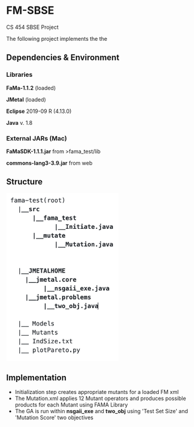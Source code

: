 # FM-SBSE
CS 454 SBSE Project

The following project implements the the

## Dependencies  & Environment
### Libraries
__FaMa-1.1.2__ (loaded)

__JMetal__ (loaded)


__Eclipse__ 2019-09 R (4.13.0)

__Java__ v. 1.8


### External JARs (Mac)
__FaMaSDK-1.1.1.jar__ from >fama_test/lib

__commons-lang3-3.9.jar__ from web



## Structure

<img src="fmts_structure.png" alt="structure" width="300"/>
  
## Implementation
- Initialization step creates appropriate mutants for a loaded FM xml
- The Mutation.xml applies 12 Mutant operators and produces possible products for each Mutant using FAMA Library
- The GA is run within __nsgaii_exe__ and __two_obj__ using 'Test Set Size' and 'Mutation Score' two objectives

